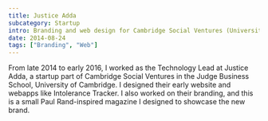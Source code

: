 ```yaml
---
title: Justice Adda
subcategory: Startup
intro: Branding and web design for Cambridge Social Ventures (University of Cambridge) startup trying to break barriers in justice.
date: 2014-08-24
tags: ["Branding", "Web"]
---
```


From late 2014 to early 2016, I worked as the Technology Lead at Justice Adda, a startup part of Cambridge Social Ventures in the Judge Business School, University of Cambridge. I designed their early website and webapps like Intolerance Tracker. I also worked on their branding, and this is a small Paul Rand-inspired magazine I designed to showcase the new brand.

<style>
.two-images img {
	box-shadow: 0px 5px 20px rgba(0, 0, 0, 0.2);
}
</style>

<div class="two-images">
	<div><img alt="" src="/justice-adda/0001.jpg"></div>
	<div><img alt="" src="/justice-adda/0002.jpg"></div>
</div>
<div class="two-images">
	<div><img alt="" src="/justice-adda/0003.jpg"></div>
	<div><img alt="" src="/justice-adda/0004.jpg"></div>
</div>
<div class="two-images">
	<div><img alt="" src="/justice-adda/0005.jpg"></div>
	<div><img alt="" src="/justice-adda/0006.jpg"></div>
</div>
<div class="two-images">
	<div><img alt="" src="/justice-adda/0007.jpg"></div>
	<div><img alt="" src="/justice-adda/0008.jpg"></div>
</div>
<div class="two-images">
	<div><img alt="" src="/justice-adda/0009.jpg"></div>
	<div><img alt="" src="/justice-adda/0010.jpg"></div>
</div>
<div class="two-images">
	<div><img alt="" src="/justice-adda/0011.jpg"></div>
	<div><img alt="" src="/justice-adda/0012.jpg"></div>
</div>
<div class="two-images">
	<div><img alt="" src="/justice-adda/0013.jpg"></div>
	<div><img alt="" src="/justice-adda/0014.jpg"></div>
</div>
<div class="two-images">
	<div><img alt="" src="/justice-adda/0015.jpg"></div>
	<div><img alt="" src="/justice-adda/0016.jpg"></div>
</div>
<div class="two-images">
	<div><img alt="" src="/justice-adda/0017.jpg"></div>
	<div><img alt="" src="/justice-adda/0018.jpg"></div>
</div>